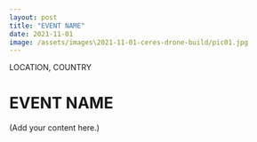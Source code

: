 ```yaml
---
layout: post
title: "EVENT NAME"
date: 2021-11-01
image: /assets/images\2021-11-01-ceres-drone-build/pic01.jpg
---
```


<span class="date">LOCATION, COUNTRY</span>

# EVENT NAME

(Add your content here.)
